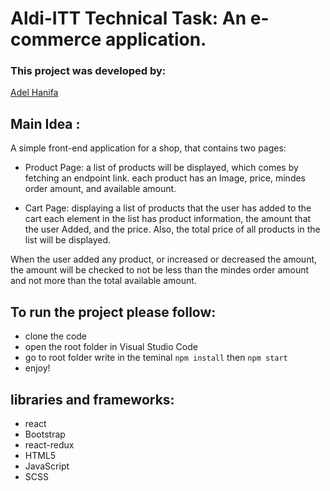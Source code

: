 # Aldi-ITT Technical Task: An e-commerce application.

### This project was developed by: 
 [Adel Hanifa](https://adelhanifa.github.io/portfolio/)

## Main Idea :
A simple front-end application for a shop, that contains two pages: 
  
  - Product Page: a list of products will be displayed, which comes by fetching an endpoint link. each product has an Image, price, mindes order amount, and available amount.
  
  - Cart Page: displaying a list of products that the user has added to the cart each element in the list has product information, the amount that the user Added, and the price. Also, the total price of all products in the list will be displayed. 

When the user added any product, or increased or decreased the amount, the amount will be checked to not be less than the mindes order amount and not more than the total available amount.

## To run the project please follow:
  - clone the code
  - open the root folder in Visual Studio Code
  - go to root folder write in the teminal `npm install` then `npm start`
  - enjoy!

## libraries and frameworks:
  - react
  - Bootstrap
  - react-redux
  - HTML5
  - JavaScript
  - SCSS
